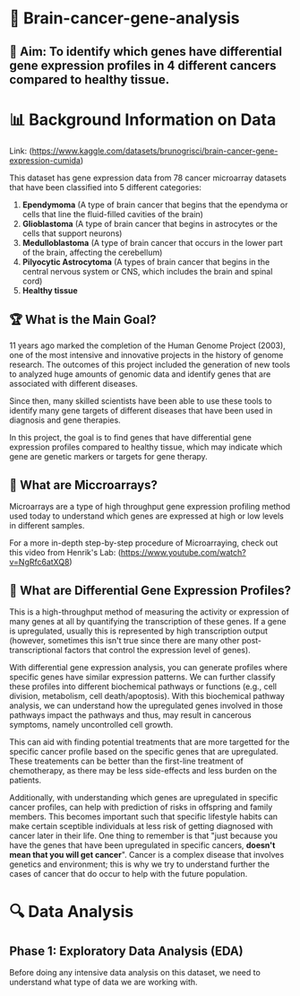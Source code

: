 # 🧠 Brain-cancer-gene-analysis


## 🎯 Aim: To identify which genes have differential gene expression profiles in 4 different cancers compared to healthy tissue.

# 📊 Background Information on Data
Link: (https://www.kaggle.com/datasets/brunogrisci/brain-cancer-gene-expression-cumida)

This dataset has gene expression data from 78 cancer microarray datasets that have been classified into 5 different categories:
1. **Ependymoma** (A type of brain cancer that begins that the ependyma or cells that line the fluid-filled cavities of the brain)
2. **Glioblastoma** (A type of brain cancer that begins in astrocytes or the cells that support neurons)
3. **Medulloblastoma** (A type of brain cancer that occurs in the lower part of the brain, affecting the cerebellum)
4. **Pilyocytic Astrocytoma** (A types of brain cancer that begins in the central nervous system or CNS, which includes the brain and spinal cord)
5. **Healthy tissue**

## 🏆 What is the Main Goal?
11 years ago marked the completion of the Human Genome Project (2003), one of the most intensive and innovative projects in the history of genome research. The outcomes of this project included the generation of new tools to analyzed huge amounts of genomic data and identify genes that are associated with different diseases.

Since then, many skilled scientists have been able to use these tools to identify many gene targets of different diseases that have been used in diagnosis and gene therapies. 

In this project, the goal is to find genes that have differential gene expression profiles compared to healthy tissue, which may indicate which gene are genetic markers or targets for gene therapy.

## 🧬 What are Miccroarrays?
Microarrays are a type of high throughput gene expression profiling method used today to understand which genes are expressed at high or low levels in different samples. 

For a more in-depth step-by-step procedure of Microarraying, check out this video from Henrik's Lab:
(https://www.youtube.com/watch?v=NgRfc6atXQ8)

## 🧬 What are Differential Gene Expression Profiles?
This is a high-throughput method of measuring the activity or expression of many genes at all by quantifying the transcription of these genes. If a gene is upregulated, usually this is represented by high transcription output (however, sometimes this isn't true since there are many other post-transcriptional factors that control the expression level of genes). 

With differential gene expression analysis, you can generate profiles where specific genes have similar expression patterns. We can further classify these profiles into different biochemical pathways or functions (e.g., cell division, metabolism, cell death/apoptosis). With this biochemical pathway analysis, we can understand how the upregulated genes involved in those pathways impact the pathways and thus, may result in cancerous symptoms, namely uncontrolled cell growth.

This can aid with finding potential treatments that are more targetted for the specific cancer profile based on the specific genes that are upregulated. These treatements can be better than the first-line treatment of chemotherapy, as there may be less side-effects and less burden on the patients.

Additionally, with understanding which genes are upregulated in specific cancer profiles, can help with prediction of risks in offspring and family members. This becomes important such that specific lifestyle habits can make certain sceptible individuals at less risk of getting diagnosed with cancer later in their life. One thing to remember is that "just because you have the genes that have been upregulated in specific cancers, **doesn't mean that you will get cancer**". Cancer is a complex disease that involves genetics and environment; this is why we try to understand further the cases of cancer that do occur to help with the future population.

# 🔍 Data Analysis

## Phase 1: Exploratory Data Analysis (EDA)
Before doing any intensive data analysis on this dataset, we need to understand what type of data we are working with.

